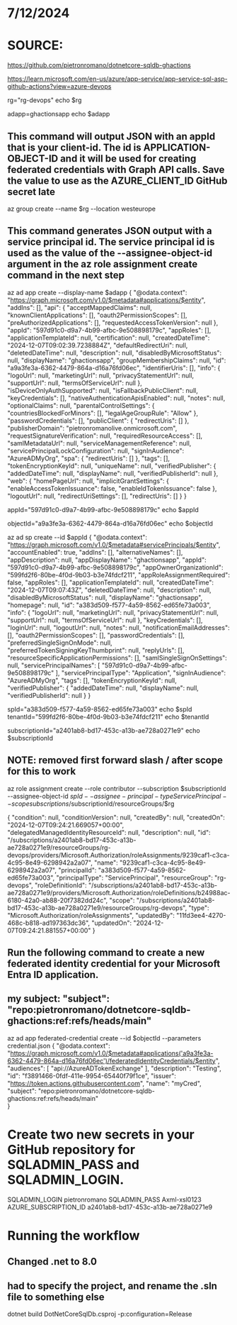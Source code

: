 # 7/12/2024
# SOURCE: 
https://github.com/pietronromano/dotnetcore-sqldb-ghactions

https://learn.microsoft.com/en-us/azure/app-service/app-service-sql-asp-github-actions?view=azure-devops


rg="rg-devops"
echo $rg

adapp=ghactionsapp
echo $adapp

## This command will output JSON with an appId that is your client-id. The id is APPLICATION-OBJECT-ID and it will be used for creating federated credentials with Graph API calls. Save the value to use as the AZURE_CLIENT_ID GitHub secret late
az group create --name $rg --location westeurope

## This command generates JSON output with a service principal id. The service principal id is used as the value of the --assignee-object-id argument in the az role assignment create command in the next step
az ad app create --display-name $adapp
{
  "@odata.context": "https://graph.microsoft.com/v1.0/$metadata#applications/$entity",
  "addIns": [],
  "api": {
    "acceptMappedClaims": null,
    "knownClientApplications": [],
    "oauth2PermissionScopes": [],
    "preAuthorizedApplications": [],
    "requestedAccessTokenVersion": null
  },
  "appId": "597d91c0-d9a7-4b99-afbc-9e508898179c",
  "appRoles": [],
  "applicationTemplateId": null,
  "certification": null,
  "createdDateTime": "2024-12-07T09:02:39.7238884Z",
  "defaultRedirectUri": null,
  "deletedDateTime": null,
  "description": null,
  "disabledByMicrosoftStatus": null,
  "displayName": "ghactionsapp",
  "groupMembershipClaims": null,
  "id": "a9a3fe3a-6362-4479-864a-d16a76fd06ec",
  "identifierUris": [],
  "info": {
    "logoUrl": null,
    "marketingUrl": null,
    "privacyStatementUrl": null,
    "supportUrl": null,
    "termsOfServiceUrl": null
  },
  "isDeviceOnlyAuthSupported": null,
  "isFallbackPublicClient": null,
  "keyCredentials": [],
  "nativeAuthenticationApisEnabled": null,
  "notes": null,
  "optionalClaims": null,
  "parentalControlSettings": {
    "countriesBlockedForMinors": [],
    "legalAgeGroupRule": "Allow"
  },
  "passwordCredentials": [],
  "publicClient": {
    "redirectUris": []
  },
  "publisherDomain": "pietronromanolive.onmicrosoft.com",
  "requestSignatureVerification": null,
  "requiredResourceAccess": [],
  "samlMetadataUrl": null,
  "serviceManagementReference": null,
  "servicePrincipalLockConfiguration": null,
  "signInAudience": "AzureADMyOrg",
  "spa": {
    "redirectUris": []
  },
  "tags": [],
  "tokenEncryptionKeyId": null,
  "uniqueName": null,
  "verifiedPublisher": {
    "addedDateTime": null,
    "displayName": null,
    "verifiedPublisherId": null
  },
  "web": {
    "homePageUrl": null,
    "implicitGrantSettings": {
      "enableAccessTokenIssuance": false,
      "enableIdTokenIssuance": false
    },
    "logoutUrl": null,
    "redirectUriSettings": [],
    "redirectUris": []
  }
}


appId="597d91c0-d9a7-4b99-afbc-9e508898179c"
echo $appId

objectId="a9a3fe3a-6362-4479-864a-d16a76fd06ec"
echo $objectId

az ad sp create --id $appId
{
  "@odata.context": "https://graph.microsoft.com/v1.0/$metadata#servicePrincipals/$entity",
  "accountEnabled": true,
  "addIns": [],
  "alternativeNames": [],
  "appDescription": null,
  "appDisplayName": "ghactionsapp",
  "appId": "597d91c0-d9a7-4b99-afbc-9e508898179c",
  "appOwnerOrganizationId": "599fd2f6-80be-4f0d-9b03-b3e74fdcf211",
  "appRoleAssignmentRequired": false,
  "appRoles": [],
  "applicationTemplateId": null,
  "createdDateTime": "2024-12-07T09:07:43Z",
  "deletedDateTime": null,
  "description": null,
  "disabledByMicrosoftStatus": null,
  "displayName": "ghactionsapp",
  "homepage": null,
  "id": "a383d509-f577-4a59-8562-ed65fe73a003",
  "info": {
    "logoUrl": null,
    "marketingUrl": null,
    "privacyStatementUrl": null,
    "supportUrl": null,
    "termsOfServiceUrl": null
  },
  "keyCredentials": [],
  "loginUrl": null,
  "logoutUrl": null,
  "notes": null,
  "notificationEmailAddresses": [],
  "oauth2PermissionScopes": [],
  "passwordCredentials": [],
  "preferredSingleSignOnMode": null,
  "preferredTokenSigningKeyThumbprint": null,
  "replyUrls": [],
  "resourceSpecificApplicationPermissions": [],
  "samlSingleSignOnSettings": null,
  "servicePrincipalNames": [
    "597d91c0-d9a7-4b99-afbc-9e508898179c"
  ],
  "servicePrincipalType": "Application",
  "signInAudience": "AzureADMyOrg",
  "tags": [],
  "tokenEncryptionKeyId": null,
  "verifiedPublisher": {
    "addedDateTime": null,
    "displayName": null,
    "verifiedPublisherId": null
  }
}

spId="a383d509-f577-4a59-8562-ed65fe73a003"
echo $spId
tenantId="599fd2f6-80be-4f0d-9b03-b3e74fdcf211"
echo $tenantId

subscriptionId="a2401ab8-bd17-453c-a13b-ae728a0271e9"
echo $subscriptionId
 
## NOTE: removed first forward slash / after scope for this to work
az role assignment create --role contributor --subscription $subscriptionId --assignee-object-id  $spId --assignee-principal-type ServicePrincipal --scope subscriptions/$subscriptionId/resourceGroups/$rg

{
  "condition": null,
  "conditionVersion": null,
  "createdBy": null,
  "createdOn": "2024-12-07T09:24:21.669057+00:00",
  "delegatedManagedIdentityResourceId": null,
  "description": null,
  "id": "/subscriptions/a2401ab8-bd17-453c-a13b-ae728a0271e9/resourceGroups/rg-devops/providers/Microsoft.Authorization/roleAssignments/9239caf1-c3ca-4c95-8e49-6298942a2a07",
  "name": "9239caf1-c3ca-4c95-8e49-6298942a2a07",
  "principalId": "a383d509-f577-4a59-8562-ed65fe73a003",
  "principalType": "ServicePrincipal",
  "resourceGroup": "rg-devops",
  "roleDefinitionId": "/subscriptions/a2401ab8-bd17-453c-a13b-ae728a0271e9/providers/Microsoft.Authorization/roleDefinitions/b24988ac-6180-42a0-ab88-20f7382dd24c",
  "scope": "/subscriptions/a2401ab8-bd17-453c-a13b-ae728a0271e9/resourceGroups/rg-devops",
  "type": "Microsoft.Authorization/roleAssignments",
  "updatedBy": "11fd3ee4-4270-468c-b818-ad197363dc36",
  "updatedOn": "2024-12-07T09:24:21.881557+00:00"
}

## Run the following command to create a new federated identity credential for your Microsoft Entra ID application.
## my subject:  "subject": "repo:pietronromano/dotnetcore-sqldb-ghactions:ref:refs/heads/main"
az ad app federated-credential create --id $objectId --parameters credential.json
{
  "@odata.context": "https://graph.microsoft.com/v1.0/$metadata#applications('a9a3fe3a-6362-4479-864a-d16a76fd06ec')/federatedIdentityCredentials/$entity",
  "audiences": [
    "api://AzureADTokenExchange"
  ],
  "description": "Testing",
  "id": "f3891466-0fdf-411e-9954-65440f79f1ce",
  "issuer": "https://token.actions.githubusercontent.com",
  "name": "myCred",
  "subject": "repo:pietronromano/dotnetcore-sqldb-ghactions:ref:refs/heads/main"      
}


# Create two new secrets in your GitHub repository for SQLADMIN_PASS and SQLADMIN_LOGIN.
SQLADMIN_LOGIN pietronromano
SQLADMIN_PASS Axml-xsl0123
AZURE_SUBSCRIPTION_ID a2401ab8-bd17-453c-a13b-ae728a0271e9


# Running the workflow
## Changed .net to 8.0
## had to specify the project, and rename the .sln file to something else
dotnet build DotNetCoreSqlDb.csproj -p:configuration=Release